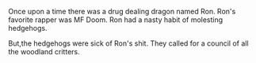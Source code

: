 Once upon a time there was a drug dealing dragon named Ron. Ron's favorite rapper was MF Doom. Ron had a nasty habit of molesting hedgehogs.

But,the hedgehogs were sick of Ron's shit. They called for a council of all the woodland critters.
